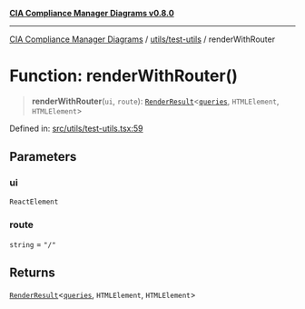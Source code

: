 [**CIA Compliance Manager Diagrams v0.8.0**](../../../README.md)

***

[CIA Compliance Manager Diagrams](../../../modules.md) / [utils/test-utils](../README.md) / renderWithRouter

# Function: renderWithRouter()

> **renderWithRouter**(`ui`, `route`): [`RenderResult`](../type-aliases/RenderResult.md)\<[`queries`](../namespaces/queries/README.md), `HTMLElement`, `HTMLElement`\>

Defined in: [src/utils/test-utils.tsx:59](https://github.com/Hack23/cia-compliance-manager/blob/9d71808d079d754f4b85858b6e4ea1bff990b076/src/utils/test-utils.tsx#L59)

## Parameters

### ui

`ReactElement`

### route

`string` = `"/"`

## Returns

[`RenderResult`](../type-aliases/RenderResult.md)\<[`queries`](../namespaces/queries/README.md), `HTMLElement`, `HTMLElement`\>
